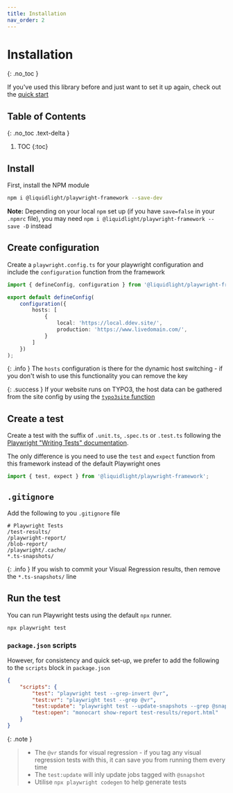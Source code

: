 ```yaml
---
title: Installation
nav_order: 2
---
```


# Installation
{: .no_toc }

If you've used this library before and just want to set it up again, check out the [quick start](./quick-start.html)

## Table of Contents
{: .no_toc .text-delta }

1. TOC
{:toc}

## Install

First, install the NPM module

```bash
npm i @liquidlight/playwright-framework --save-dev
```

**Note:** Depending on your local `npm` set up (if you have `save=false` in your `.npmrc` file), you may need `npm i @liquidlight/playwright-framework --save -D` instead

## Create configuration

Create a `playwright.config.ts` for your playwright configuration and include the `configuration` function from the framework

```ts
import { defineConfig, configuration } from '@liquidlight/playwright-framework';

export default defineConfig(
	configuration({
		hosts: [
			{
				local: 'https://local.ddev.site/',
				production: 'https://www.livedomain.com/',
			}
		]
	})
);
```

{: .info }
The `hosts` configuration is there for the dynamic host switching - if you don't wish to use this functionality you can remove the key

{: .success }
If your website runs on TYPO3, the host data can be gathered from the site config by using the [`typo3site` function](./customisation/typo3site.html)


## Create a test

Create a test with the suffix of `.unit.ts`, `.spec.ts` or `.test.ts` following the [Playwright "Writing Tests" documentation](https://playwright.dev/docs/writing-tests).

The only difference is you need to use the `test` and `expect` function from this framework instead of the default Playwright ones

```ts
import { test, expect } from '@liquidlight/playwright-framework';
```

## `.gitignore`

Add the following to you `.gitignore` file

```
# Playwright Tests
/test-results/
/playwright-report/
/blob-report/
/playwright/.cache/
*.ts-snapshots/
```

{: .info }
If you wish to commit your Visual Regression results, then remove the `*.ts-snapshots/` line

## Run the test

You can run Playwright tests using the default `npx` runner.

```
npx playwright test
```

### `package.json` scripts

However, for consistency and quick set-up, we prefer to add the following to the `scripts` block in `package.json`

```json
{
	"scripts": {
		"test": "playwright test --grep-invert @vr",
		"test:vr": "playwright test --grep @vr",
		"test:update": "playwright test --update-snapshots --grep @snapshot",
		"test:open": "monocart show-report test-results/report.html"
	}
}
```

{: .note }
> - The `@vr` stands for visual regression - if you tag any visual regression tests with this, it can save you from running them every time
> - The `test:update` will inly update jobs tagged with `@snapshot`
> - Utilise `npx playwright codegen` to help generate tests
